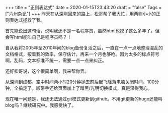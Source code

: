 +++
title = "正则表达式"
date = 2020-01-15T23:43:20
draft = "false"
Tags = ["六州杂记"]
+++
昨天在从深圳回来的路上，松哥帮了我大忙，用两则小小的正则表达式拯救了我。

首先能说出这句话，说明我还不是一名程序员，虽然html也摸了这么多年了。但会写html能叫自己是程序员吗？！

自从我将2005年至2010年间的blog备份复活之后，一直在一点一点地整理混乱的文档格式，按着我的效率，保守估计，再来一个月也够呛。因为太多的标点符号啊，乱码，文本标准不统一，需要一点一点来纠正。

还好松哥说，这个很简单啊，我来帮你弄。

从深圳到成都，空中时间两小时20分钟抛去前后起飞降落电脑关闭时间，100分钟，全搞定了。顺带手还给页面加上了暗黑/光明切换模式，真是深得我心。

现在唯一问题是，我还无法通过git模式更新到github。不用git更新的hugo还能叫blog吗？继续研究中。我感觉快了。
